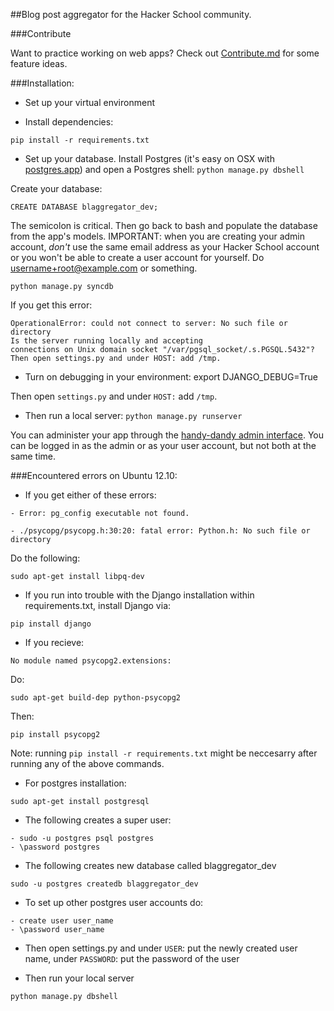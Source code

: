 ##Blog post aggregator for the Hacker School community.

###Contribute

Want to practice working on web apps? Check out [Contribute.md](Contribute.md) for some feature ideas.

###Installation:

- Set up your virtual environment

- Install dependencies:

`pip install -r requirements.txt`

- Set up your database. Install Postgres (it's easy on OSX with [postgres.app](http://postgresapp.com/)) and open a Postgres shell:
`python manage.py dbshell`

Create your database: 

`CREATE DATABASE blaggregator_dev;`

The semicolon is critical. Then go back to bash and populate the database from the app's models. IMPORTANT: when you are creating your admin account, *don't* use the same email address as your Hacker School account or you won't be able to create a user account for yourself. Do username+root@example.com or something.

`python manage.py syncdb`

If you get this error:

```
OperationalError: could not connect to server: No such file or directory
Is the server running locally and accepting
connections on Unix domain socket "/var/pgsql_socket/.s.PGSQL.5432"?
Then open settings.py and under HOST: add /tmp.
```

- Turn on debugging in your environment:
export DJANGO_DEBUG=True

Then open `settings.py` and under `HOST:` add `/tmp`. 

- Then run a local server:
`python manage.py runserver`

You can administer your app through the [handy-dandy admin interface](http://localhost:8000/admin). You can be logged in as the admin or as your user account, but not both at the same time.

###Encountered errors on Ubuntu 12.10:

- If you get either of these errors: 

```
- Error: pg_config executable not found.

- ./psycopg/psycopg.h:30:20: fatal error: Python.h: No such file or directory
```

Do the following:

`sudo apt-get install libpq-dev`

- If you run into trouble with the Django installation within requirements.txt, install Django via:

`pip install django`

- If you recieve:

`No module named psycopg2.extensions:`

Do:

`sudo apt-get build-dep python-psycopg2`

Then:

`pip install psycopg2`

Note: running `pip install -r requirements.txt` might be neccesarry after running any of the above commands.

- For postgres installation:

`sudo apt-get install postgresql`

- The following creates a super user:

```
- sudo -u postgres psql postgres 
- \password postgres
```

- The following creates new database called blaggregator_dev

`sudo -u postgres createdb blaggregator_dev`

- To set up other postgres user accounts do:

```
- create user user_name 
- \password user_name
```

- Then open settings.py and under `USER`: put the newly created user name, under `PASSWORD`: put the password of the user

- Then run your local server

 `python manage.py dbshell`